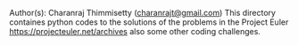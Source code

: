 Author(s): Charanraj Thimmisetty (charanrajt@gmail.com)
This directory containes python codes to the solutions of the problems 
in the Project Euler https://projecteuler.net/archives also some other 
coding challenges. 
